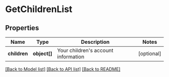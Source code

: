 # GetChildrenList

## Properties
Name | Type | Description | Notes
------------ | ------------- | ------------- | -------------
**children** | **object[]** | Your children&#39;s account information | [optional] 

[[Back to Model list]](../README.md#documentation-for-models) [[Back to API list]](../README.md#documentation-for-api-endpoints) [[Back to README]](../README.md)


